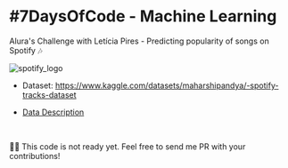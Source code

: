 # #7DaysOfCode - Machine Learning
Alura's Challenge with Letícia Pires - Predicting popularity of songs on Spotify 🎶


![spotify_logo](https://user-images.githubusercontent.com/64446494/231311971-b552f4d0-10db-4c9d-bb30-28b54a6ee213.png)

- Dataset: https://www.kaggle.com/datasets/maharshipandya/-spotify-tracks-dataset

- [Data Description](https://github.com/raquelcreis/7DaysOfCode-MachineLearning/blob/main/data_description.md)

<br>

👷‍♀️ This code is not ready yet. Feel free to send me PR with your contributions! 